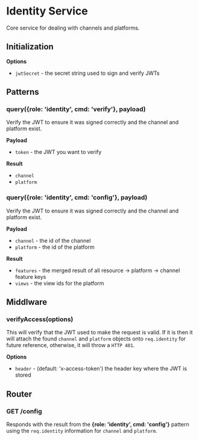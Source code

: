 # Identity Service

Core service for dealing with channels and platforms.

## Initialization

**Options**

* `jwtSecret` - the secret string used to sign and verify JWTs

## Patterns

### query({role: 'identity', cmd: 'verify'}, payload)

Verify the JWT to ensure it was signed correctly and the channel and platform exist.

**Payload**

* `token` - the JWT you want to verify

**Result**

* `channel`
* `platform`

### query({role: 'identity', cmd: 'config'}, payload)

Verify the JWT to ensure it was signed correctly and the channel and platform exist.

**Payload**

* `channel` - the id of the channel
* `platform` - the id of the platform

**Result**

* `features` - the merged result of all resource → platform → channel feature keys
* `views` - the view ids for the platform

## Middlware

### verifyAccess(options)

This will verify that the JWT used to make the request is valid. If it is then it will attach the found `channel` and `platform` objects onto `req.identity` for future reference, otherwise, it will throw a `HTTP 401`.

**Options**

* `header` - (default: 'x-access-token') the header key where the JWT is stored

## Router

### GET /config

Responds with the result from the **{role: 'identity', cmd: 'config'}** pattern using the `req.identity` information for `channel` and `platform`.